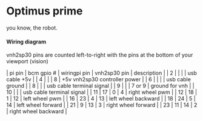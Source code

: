 Optimus prime
=============

you know, the robot.


#### Wiring diagram

vnh2sp30 pins are counted left-to-right with the pins at the bottom of your
viewport (vision)

| pi pin | bcm gpio # | wiringpi pin | vnh2sp30 pin |  description |
| 2 | | | | usb cable +5v |
| 4 | | | 8 | +5v vnh2sp30 controller power |
| 6 | | | | usb cable ground |
| 8 | | | usb cable terminal signal |
| 9 | | | 7 or 9 | ground for vnh |
| 10 | | | usb cable terminal signal |
| 11 | 17 | 0 | 4 | right wheel pwm |
| 12 | 18 | 1 | 12 | left wheel pwm |
| 16 | 23 | 4 | 13 | left wheel backward |
| 18 | 24 | 5 | 14 | left wheel forward |
| 21 | 9 | 13 | 3 | right wheel forward |
| 23 | 11 | 14 | 2 | right wheel backward |
 
